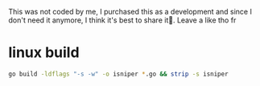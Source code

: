 This was not coded by me, I purchased this as a development and since I don't need it anymore, I think it's best to share it🤗.
Leave a like tho fr

# linux build

```sh
go build -ldflags "-s -w" -o isniper *.go && strip -s isniper
```

